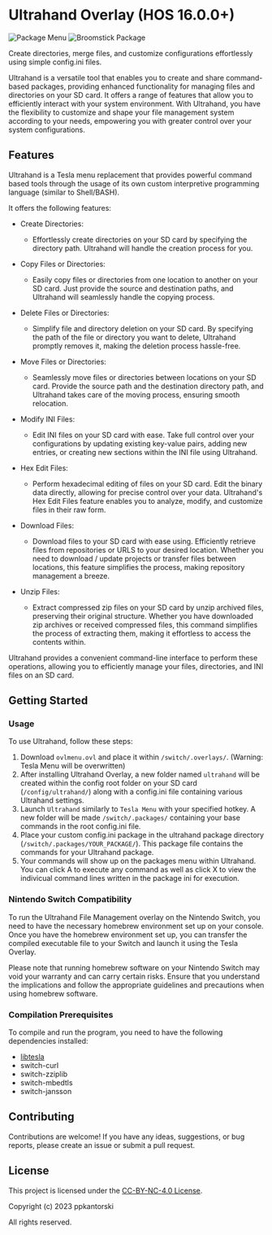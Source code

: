 # Ultrahand Overlay (HOS 16.0.0+)
![Package Menu](https://gbatemp.net/attachments/img_4547-jpg.386207/)
![Broomstick Package](https://gbatemp.net/attachments/img_4544-jpg.386202/)

Create directories, merge files, and customize configurations effortlessly using simple config.ini files.

Ultrahand is a versatile tool that enables you to create and share command-based packages, providing enhanced functionality for managing files and directories on your SD card. It offers a range of features that allow you to efficiently interact with your system environment. With Ultrahand, you have the flexibility to customize and shape your file management system according to your needs, empowering you with greater control over your system configurations.


## Features

Ultrahand is a Tesla menu replacement that provides powerful command based tools through the usage of its own custom interpretive programming language (similar to Shell/BASH).

It offers the following features:

- Create Directories:
  - Effortlessly create directories on your SD card by specifying the directory path. Ultrahand will handle the creation process for you.

- Copy Files or Directories:
  - Easily copy files or directories from one location to another on your SD card. Just provide the source and destination paths, and Ultrahand will seamlessly handle the copying process.

- Delete Files or Directories:
  - Simplify file and directory deletion on your SD card. By specifying the path of the file or directory you want to delete, Ultrahand promptly removes it, making the deletion process hassle-free.

- Move Files or Directories:
  - Seamlessly move files or directories between locations on your SD card. Provide the source path and the destination directory path, and Ultrahand takes care of the moving process, ensuring smooth relocation.

- Modify INI Files:
  - Edit INI files on your SD card with ease. Take full control over your configurations by updating existing key-value pairs, adding new entries, or creating new sections within the INI file using Ultrahand.

- Hex Edit Files:
  - Perform hexadecimal editing of files on your SD card. Edit the binary data directly, allowing for precise control over your data. Ultrahand's Hex Edit Files feature enables you to analyze, modify, and customize files in their raw form.

- Download Files:
  - Download files to your SD card with ease using. Efficiently retrieve files from repositories or URLS to your desired location. Whether you need to download / update projects or transfer files between locations, this feature simplifies the process, making repository management a breeze.

- Unzip Files:
  - Extract compressed zip files on your SD card by unzip archived files, preserving their original structure. Whether you have downloaded zip archives or received compressed files, this command simplifies the process of extracting them, making it effortless to access the contents within.

Ultrahand provides a convenient command-line interface to perform these operations, allowing you to efficiently manage your files, directories, and INI files on an SD card.


## Getting Started

### Usage

To use Ultrahand, follow these steps:

1. Download `ovlmenu.ovl` and place it within `/switch/.overlays/`. (Warning: Tesla Menu will be overwritten)
2. After installing Ultrahand Overlay, a new folder named `ultrahand` will be created within the config root folder on your SD card (`/config/ultrahand/`) along with a config.ini file containing various Ultrahand settings.
3. Launch `Ultrahand` similarly to `Tesla Menu` with your specified hotkey.  A new folder will be made `/switch/.packages/` containing your base commands in the root config.ini file.
4. Place your custom config.ini package in the ultrahand package directory (`/switch/.packages/YOUR_PACKAGE/`). This package file contains the commands for your Ultrahand package.
5. Your commands will show up on the packages menu within Ultrahand.  You can click A to execute any command as well as click X to view the indivicual command lines written in the package ini for execution.

### Nintendo Switch Compatibility
To run the Ultrahand File Management overlay on the Nintendo Switch, you need to have the necessary homebrew environment set up on your console. Once you have the homebrew environment set up, you can transfer the compiled executable file to your Switch and launch it using the Tesla Overlay.

Please note that running homebrew software on your Nintendo Switch may void your warranty and can carry certain risks. Ensure that you understand the implications and follow the appropriate guidelines and precautions when using homebrew software.

### Compilation Prerequisites

To compile and run the program, you need to have the following dependencies installed:

- [libtesla](https://github.com/WerWolv/libtesla)
- switch-curl
- switch-zziplib
- switch-mbedtls
- switch-jansson


## Contributing

Contributions are welcome! If you have any ideas, suggestions, or bug reports, please create an issue or submit a pull request.

## License

This project is licensed under the [CC-BY-NC-4.0 License](LICENSE).

Copyright (c) 2023 ppkantorski

All rights reserved.
